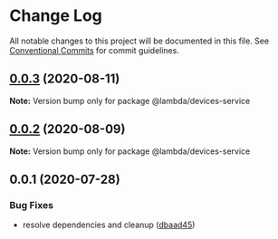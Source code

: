 # Change Log

All notable changes to this project will be documented in this file.
See [Conventional Commits](https://conventionalcommits.org) for commit guidelines.

## [0.0.3](https://git-codecommit.us-west-2.amazonaws.com/v1/repos/Deathstar/compare/@lambda/devices-service@0.0.2...@lambda/devices-service@0.0.3) (2020-08-11)

**Note:** Version bump only for package @lambda/devices-service





## [0.0.2](https://git-codecommit.us-west-2.amazonaws.com/v1/repos/Deathstar/compare/@lambda/devices-service@0.0.1...@lambda/devices-service@0.0.2) (2020-08-09)

**Note:** Version bump only for package @lambda/devices-service





## 0.0.1 (2020-07-28)


### Bug Fixes

* resolve dependencies and cleanup ([dbaad45](https://git-codecommit.us-west-2.amazonaws.com/v1/repos/Deathstar/commits/dbaad4561a93bfaf50b7246fd5a048912059df4f))
